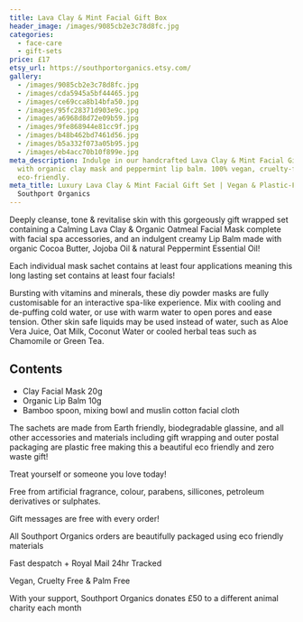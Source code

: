 ```yaml
---
title: Lava Clay & Mint Facial Gift Box
header_image: /images/9085cb2e3c78d8fc.jpg
categories:
  - face-care
  - gift-sets
price: £17
etsy_url: https://southportorganics.etsy.com/
gallery:
  - /images/9085cb2e3c78d8fc.jpg
  - /images/cda5945a5bf44465.jpg
  - /images/ce69cca8b14bfa50.jpg
  - /images/95fc28371d903e9c.jpg
  - /images/a6968d8d72e09b59.jpg
  - /images/9fe868944e81cc9f.jpg
  - /images/b48b462bd7461d56.jpg
  - /images/b5a332f073a05b95.jpg
  - /images/eb4acc70b10f899e.jpg
meta_description: Indulge in our handcrafted Lava Clay & Mint Facial Gift Box
  with organic clay mask and peppermint lip balm. 100% vegan, cruelty-free and
  eco-friendly.
meta_title: Luxury Lava Clay & Mint Facial Gift Set | Vegan & Plastic-Free |
  Southport Organics
---
```

Deeply cleanse, tone & revitalise skin with this gorgeously gift wrapped set containing a Calming Lava Clay & Organic Oatmeal Facial Mask complete with facial spa accessories, and an indulgent creamy Lip Balm made with organic Cocoa Butter, Jojoba Oil & natural Peppermint Essential Oil!

Each individual mask sachet contains at least four applications meaning this long lasting set contains at least four facials!

Bursting with vitamins and minerals, these diy powder masks are fully customisable for an interactive spa-like experience. Mix with cooling and de-puffing cold water, or use with warm water to open pores and ease tension. Other skin safe liquids may be used instead of water, such as Aloe Vera Juice, Oat Milk, Coconut Water or cooled herbal teas such as Chamomile or Green Tea.

## Contents

- Clay Facial Mask 20g
- Organic Lip Balm 10g
- Bamboo spoon, mixing bowl and muslin cotton facial cloth

The sachets are made from Earth friendly, biodegradable glassine, and all other accessories and materials including gift wrapping and outer postal packaging are plastic free making this a beautiful eco friendly and zero waste gift!

Treat yourself or someone you love today!

Free from artificial fragrance, colour, parabens, sillicones, petroleum derivatives or sulphates.

Gift messages are free with every order!

All Southport Organics orders are beautifully packaged using eco friendly materials

Fast despatch + Royal Mail 24hr Tracked

Vegan, Cruelty Free & Palm Free

With your support, Southport Organics donates £50 to a different animal charity each month
